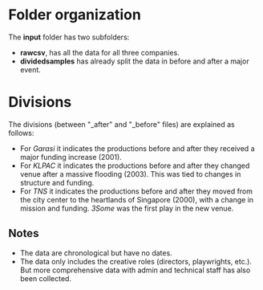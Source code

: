 # Folder organization

The **input** folder has two subfolders:
- **rawcsv**, has all the data for all three companies.
- **dividedsamples** has already split the data in before and after a major event. 

# Divisions

The divisions (between "\_after" and "\_before" files) are explained as follows:

- For *Garasi* it indicates the productions before and after they received a major funding increase (2001). 
- For *KLPAC* it indicates the productions before and after they changed venue after a massive flooding (2003). This was tied to changes in structure and funding. 
- For *TNS* it indicates the productions before and after they moved from the city center to the heartlands of Singapore (2000), with a change in mission and funding. _3Some_ was the first play in the new venue. 

## Notes

- The data are chronological but have no dates.
- The data only includes the creative roles (directors, playwrights, etc.). But more comprehensive data with admin and technical staff has also been collected.


